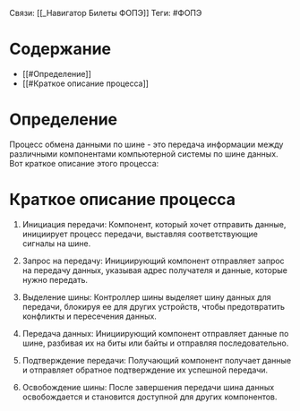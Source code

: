 Связи: [[_Навигатор Билеты ФОПЭ]]
Теги: #ФОПЭ 

# Содержание
- [[#Определение]]
- [[#Краткое описание процесса]]

# Определение
Процесс обмена данными по шине - это передача информации между различными компонентами компьютерной системы по шине данных. Вот краткое описание этого процесса:

# Краткое описание процесса
1. Инициация передачи: Компонент, который хочет отправить данные, инициирует процесс передачи, выставляя соответствующие сигналы на шине.
    
2. Запрос на передачу: Инициирующий компонент отправляет запрос на передачу данных, указывая адрес получателя и данные, которые нужно передать.
    
3. Выделение шины: Контроллер шины выделяет шину данных для передачи, блокируя ее для других устройств, чтобы предотвратить конфликты и пересечения данных.
    
4. Передача данных: Инициирующий компонент отправляет данные по шине, разбивая их на биты или байты и отправляя последовательно.
    
5. Подтверждение передачи: Получающий компонент получает данные и отправляет обратное подтверждение их успешной передачи.
    
6. Освобождение шины: После завершения передачи шина данных освобождается и становится доступной для других компонентов.